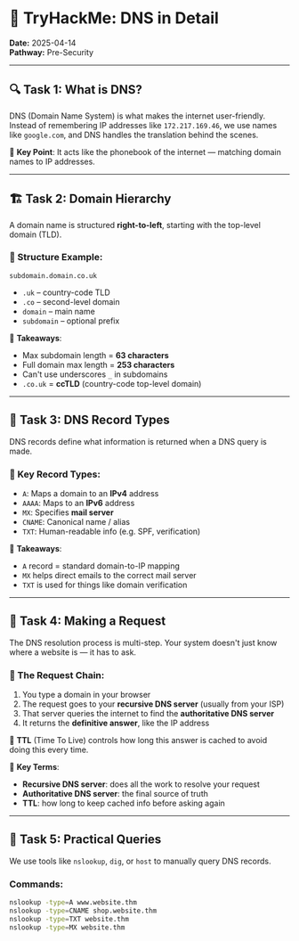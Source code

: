 # 🧠 TryHackMe: DNS in Detail  
**Date:** 2025-04-14  
**Pathway:** Pre-Security  

---

## 🔍 Task 1: What is DNS?

DNS (Domain Name System) is what makes the internet user-friendly.  
Instead of remembering IP addresses like `172.217.169.46`, we use names like `google.com`, and DNS handles the translation behind the scenes.

🔑 **Key Point**: It acts like the phonebook of the internet — matching domain names to IP addresses.

---

## 🏗️ Task 2: Domain Hierarchy

A domain name is structured **right-to-left**, starting with the top-level domain (TLD).

### 🧱 Structure Example:
`subdomain.domain.co.uk`  
- `.uk` – country-code TLD  
- `.co` – second-level domain  
- `domain` – main name  
- `subdomain` – optional prefix

🔑 **Takeaways**:
- Max subdomain length = **63 characters**
- Full domain max length = **253 characters**
- Can't use underscores `_` in subdomains
- `.co.uk` = **ccTLD** (country-code top-level domain)

---

## 📄 Task 3: DNS Record Types

DNS records define what information is returned when a DNS query is made.

### 📘 Key Record Types:
- `A`: Maps a domain to an **IPv4** address
- `AAAA`: Maps to an **IPv6** address
- `MX`: Specifies **mail server**
- `CNAME`: Canonical name / alias
- `TXT`: Human-readable info (e.g. SPF, verification)

🔑 **Takeaways**:
- `A` record = standard domain-to-IP mapping
- `MX` helps direct emails to the correct mail server
- `TXT` is used for things like domain verification

---

## 🔁 Task 4: Making a Request

The DNS resolution process is multi-step. Your system doesn't just know where a website is — it has to ask.

### 📡 The Request Chain:
1. You type a domain in your browser
2. The request goes to your **recursive DNS server** (usually from your ISP)
3. That server queries the internet to find the **authoritative DNS server**
4. It returns the **definitive answer**, like the IP address

🧠 **TTL** (Time To Live) controls how long this answer is cached to avoid doing this every time.

🔑 **Key Terms**:
- **Recursive DNS server**: does all the work to resolve your request
- **Authoritative DNS server**: the final source of truth
- **TTL**: how long to keep cached info before asking again

---

## 🧪 Task 5: Practical Queries

We use tools like `nslookup`, `dig`, or `host` to manually query DNS records.

### Commands:
```bash
nslookup -type=A www.website.thm
nslookup -type=CNAME shop.website.thm
nslookup -type=TXT website.thm
nslookup -type=MX website.thm
